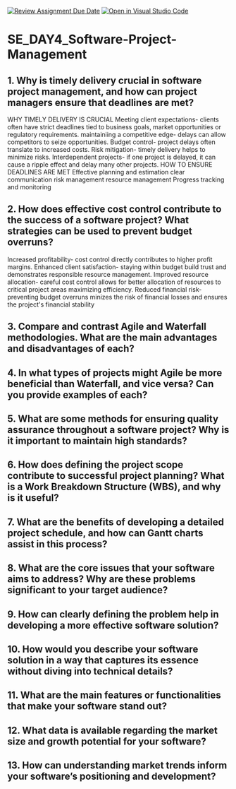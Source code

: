 [![Review Assignment Due Date](https://classroom.github.com/assets/deadline-readme-button-22041afd0340ce965d47ae6ef1cefeee28c7c493a6346c4f15d667ab976d596c.svg)](https://classroom.github.com/a/9pw6JKcu)
[![Open in Visual Studio Code](https://classroom.github.com/assets/open-in-vscode-2e0aaae1b6195c2367325f4f02e2d04e9abb55f0b24a779b69b11b9e10269abc.svg)](https://classroom.github.com/online_ide?assignment_repo_id=18458949&assignment_repo_type=AssignmentRepo)
# SE_DAY4_Software-Project-Management
## 1. Why is timely delivery crucial in software project management, and how can project managers ensure that deadlines are met?
WHY TIMELY DELIVERY IS CRUCIAL
Meeting client expectations- clients often have strict deadlines tied to business goals, market opportunities or regulatory requirements.
maintainiing a competitive edge- delays can allow competitors to seize opportunities.
Budget control- project delays often translate to increased costs.
Risk mitigation- timely delivery helps to minimize risks.
Interdependent projects- if one project is delayed, it can cause a ripple effect and delay many other projects.
HOW TO ENSURE DEADLINES ARE MET
Effective planning and estimation
clear communication
risk management
resource management 
Progress tracking and monitoring
## 2. How does effective cost control contribute to the success of a software project? What strategies can be used to prevent budget overruns?
Increased profitability- cost control directly contributes to higher profit margins.
Enhanced client satisfaction- staying within budget build trust and demonstrates responsible resource management.
Improved resource allocation- careful cost control allows for better allocation of resources to critical project areas maximizing efficiency.
Reduced financial risk- preventing budget overruns minizes the risk of financial losses and ensures the project's financial stability

## 3. Compare and contrast Agile and Waterfall methodologies. What are the main advantages and disadvantages of each?
## 4. In what types of projects might Agile be more beneficial than Waterfall, and vice versa? Can you provide examples of each?
## 5. What are some methods for ensuring quality assurance throughout a software project? Why is it important to maintain high standards?
## 6. How does defining the project scope contribute to successful project planning? What is a Work Breakdown Structure (WBS), and why is it useful?
## 7. What are the benefits of developing a detailed project schedule, and how can Gantt charts assist in this process?
## 8. What are the core issues that your software aims to address? Why are these problems significant to your target audience?
## 9. How can clearly defining the problem help in developing a more effective software solution?
## 10. How would you describe your software solution in a way that captures its essence without diving into technical details?
## 11. What are the main features or functionalities that make your software stand out?
## 12. What data is available regarding the market size and growth potential for your software?
## 13. How can understanding market trends inform your software’s positioning and development?
